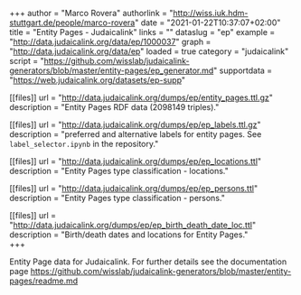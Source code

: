 +++
author = "Marco Rovera"
authorlink = "http://wiss.iuk.hdm-stuttgart.de/people/marco-rovera"
date = "2021-01-22T10:37:07+02:00"
title = "Entity Pages - Judaicalink"
links = "" 
dataslug = "ep"
example = "http://data.judaicalink.org/data/ep/1000037"
graph = "http://data.judaicalink.org/data/ep"
loaded = true
category = "judaicalink"
script = "https://github.com/wisslab/judaicalink-generators/blob/master/entity-pages/ep_generator.md"
supportdata = "https://web.judaicalink.org/datasets/ep-supp"

[[files]]
	url = "http://data.judaicalink.org/dumps/ep/entity_pages.ttl.gz"
	description = "Entity Pages RDF data (2098149 triples)."
	
[[files]]
	url = "http://data.judaicalink.org/dumps/ep/ep_labels.ttl.gz"
	description = "preferred and alternative labels for entity pages. See `label_selector.ipynb` in the repository."
	
[[files]]
	url = "http://data.judaicalink.org/dumps/ep/ep_locations.ttl"
	description = "Entity Pages type classification - locations."

[[files]]
	url = "http://data.judaicalink.org/dumps/ep/ep_persons.ttl"
	description = "Entity Pages type classification - persons."
	
[[files]]
	url = "http://data.judaicalink.org/dumps/ep/ep_birth_death_date_loc.ttl"
	description = "Birth/death dates and locations for Entity Pages."	
+++

Entity Page data for Judaicalink. For further details see the documentation page https://github.com/wisslab/judaicalink-generators/blob/master/entity-pages/readme.md

<!--more-->
